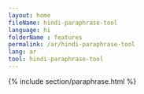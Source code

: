 ```yaml
---
layout: home
fileName: hindi-paraphrase-tool
language: hi
folderName : features
permalink: /ar/hindi-paraphrase-tool
lang: ar
tool: hindi-paraphrase-tool
---
```

{% include section/paraphrase.html %}